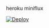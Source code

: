 heroku miniflux

[![Deploy](https://www.herokucdn.com/deploy/button.svg)](https://heroku.com/deploy)
